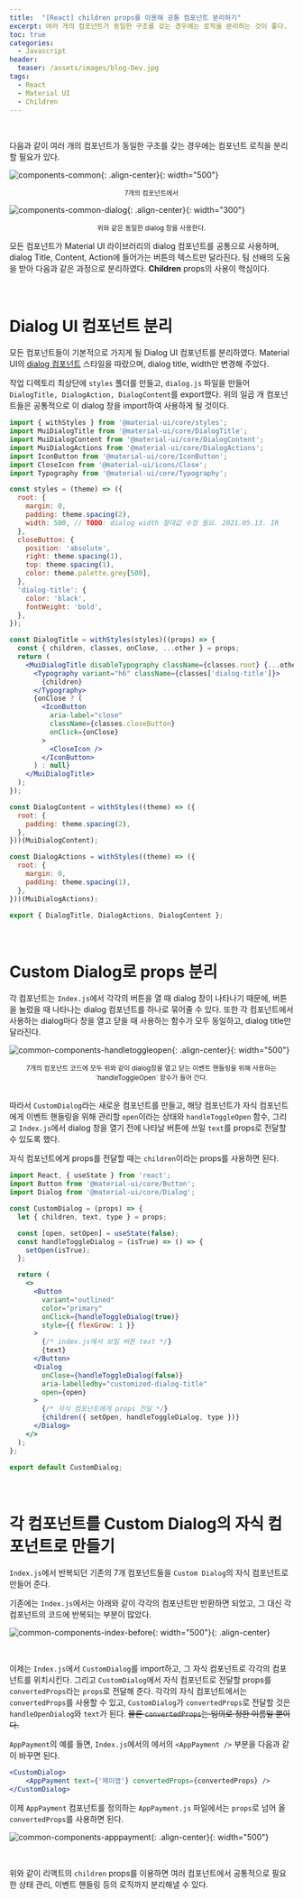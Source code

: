 ```yaml
---
title:  "[React] children props를 이용해 공통 컴포넌트 분리하기"
excerpt: 여러 개의 컴포넌트가 동일한 구조를 갖는 경우에는 로직을 분리하는 것이 좋다.
toc: true
categories:
  - Javascript
header:
  teaser: /assets/images/blog-Dev.jpg
tags:
  - React
  - Material UI
  - Children
---
```


<br>

 다음과 같이 여러 개의 컴포넌트가 동일한 구조를 갖는 경우에는 컴포넌트 로직을 분리할 필요가 있다.

![components-common]({{site.url}}/assets/images/common-components.png){: .align-center}{: width="500"}

<center><sup>7개의 컴포넌트에서</sup></center>

![components-common-dialog]({{site.url}}/assets/images/common-components-dialog.png){: .align-center}{: width="300"}

<center><sup>위와 같은 동일한 dialog 창을 사용한다.</sup></center>

 모든 컴포넌트가 Material UI 라이브러리의 dialog 컴포넌트를 공통으로 사용하며, dialog Title, Content, Action에 들어가는 버튼의 텍스트만 달라진다. 팀 선배의 도움을 받아 다음과 같은 과정으로 분리하였다. **Children** props의 사용이 핵심이다.

<br>

#  Dialog UI 컴포넌트 분리



 모든 컴포넌트들이 기본적으로 가지게 될 Dialog UI 컴포넌트를 분리하였다.  Material UI의 [dialog 컴포넌트](https://material-ui.com/components/dialogs/) 스타일을 따랐으며, dialog title, width만 변경해 주었다.

 작업 디렉토리 최상단에 `styles` 폴더를 만들고, `dialog.js` 파일을 만들어 `DialogTitle, DialogAction, DialogContent`를 export했다. 위의 일곱 개 컴포넌트들은 공통적으로 이 dialog 창을 import하여 사용하게 될 것이다.

```jsx
import { withStyles } from '@material-ui/core/styles';
import MuiDialogTitle from '@material-ui/core/DialogTitle';
import MuiDialogContent from '@material-ui/core/DialogContent';
import MuiDialogActions from '@material-ui/core/DialogActions';
import IconButton from '@material-ui/core/IconButton';
import CloseIcon from '@material-ui/icons/Close';
import Typography from '@material-ui/core/Typography';

const styles = (theme) => ({
  root: {
    margin: 0,
    padding: theme.spacing(2),
    width: 500, // TODO: dialog width 절대값 수정 필요. 2021.05.13. IR
  },
  closeButton: {
    position: 'absolute',
    right: theme.spacing(1),
    top: theme.spacing(1),
    color: theme.palette.grey[500],
  },
  'dialog-title': {
    color: 'black',
    fontWeight: 'bold',
  },
});

const DialogTitle = withStyles(styles)((props) => {
  const { children, classes, onClose, ...other } = props;
  return (
    <MuiDialogTitle disableTypography className={classes.root} {...other}>
      <Typography variant="h6" className={classes['dialog-title']}>
        {children}
      </Typography>
      {onClose ? (
        <IconButton
          aria-label="close"
          className={classes.closeButton}
          onClick={onClose}
        >
          <CloseIcon />
        </IconButton>
      ) : null}
    </MuiDialogTitle>
  );
});

const DialogContent = withStyles((theme) => ({
  root: {
    padding: theme.spacing(2),
  },
}))(MuiDialogContent);

const DialogActions = withStyles((theme) => ({
  root: {
    margin: 0,
    padding: theme.spacing(1),
  },
}))(MuiDialogActions);

export { DialogTitle, DialogActions, DialogContent };
```

<br>

# Custom Dialog로 props 분리



 각 컴포넌트는 `Index.js`에서 각각의 버튼을 열 때 dialog 창이 나타나기 때문에, 버튼을 눌렀을 때 나타나는 dialog 컴포넌트를 하나로 묶어줄 수 있다. 또한 각 컴포넌트에서 사용하는 dialog마다 창을 열고 닫을 때 사용하는 함수가 모두 동일하고, dialog title만 달라진다.

![common-components-handletoggleopen]({{site.url}}/assets/images/common-components-handletoggleopen.png){: .align-center}{: width="500"}

<center><sup>7개의 컴포넌트 코드에 모두 위와 같이 dialog창을 열고 닫는 이벤트 핸들링을 위해 사용하는 `handleToggleOpen` 함수가 들어 간다.</sup></center>

<br>

따라서 `CustomDialog`라는 새로운 컴포넌트를 만들고, 해당 컴포넌트가 자식 컴포넌트에게 이벤트 핸들링을 위해 관리할 `open`이라는 상태와 `handleToggleOpen` 함수, 그리고 `Index.js`에서 dialog 창을 열기 전에 나타날 버튼에 쓰일 `text`를 props로 전달할 수 있도록 했다.

 자식 컴포넌트에게 props를 전달할 때는 `children`이라는 props를 사용하면 된다.

```jsx
import React, { useState } from 'react';
import Button from '@material-ui/core/Button';
import Dialog from '@material-ui/core/Dialog';

const CustomDialog = (props) => {
  let { children, text, type } = props;

  const [open, setOpen] = useState(false);
  const handleToggleDialog = (isTrue) => () => {
    setOpen(isTrue);
  };

  return (
    <>
      <Button
        variant="outlined"
        color="primary"
        onClick={handleToggleDialog(true)}
        style={{ flexGrow: 1 }}
      >
        {/* index.js에서 보일 버튼 text */}
        {text}
      </Button>
      <Dialog
        onClose={handleToggleDialog(false)}
        aria-labelledby="customized-dialog-title"
        open={open}
      >
        {/* 자식 컴포넌트에게 props 전달 */}
        {children({ setOpen, handleToggleDialog, type })}
      </Dialog>
    </>
  );
};

export default CustomDialog;

```

 <br>

# 각 컴포넌트를 Custom Dialog의 자식 컴포넌트로 만들기

 `Index.js`에서 반복되던 기존의 7개 컴포넌트들을 `Custom Dialog`의 자식 컴포넌트로 만들어 준다. 

 기존에는 `Index.js`에서는 아래와 같이 각각의 컴포넌트만 반환하면 되었고, 그 대신 각 컴포넌트의 코드에 반복되는 부분이 많았다.

![common-components-index-before]({{site.url}}/assets/images/common-components-index-before.png){: width="500"}{: .align-center}

<br>

 이제는 `Index.js`에서 `CustomDialog`를 import하고, 그 자식 컴포넌트로 각각의 컴포넌트를 위치시킨다. 그리고 `CustomDialog`에서 자식 컴포넌트로 전달할 props를 `convertedProps`라는 `props`로 전달해 준다. 각각의 자식 컴포넌트에서는 `convertedProps`를 사용할 수 있고, `CustomDialog`가 `convertedProps`로 전달할 것은 `handleOpenDialog`와 `text`가 된다. ~~물론 `convertedProps`는 임의로 정한 이름일 뿐이다.~~

   `AppPayment`의 예를 들면, `Index.js`에서의 에서의 `<AppPayment />` 부분을 다음과 같이 바꾸면 된다.

```jsx
<CustomDialog>
	<AppPayment text={'페이앱'} convertedProps={convertedProps} />
</CustomDialog>
```

 이제 `AppPayment` 컴포넌트를 정의하는 `AppPayment.js` 파일에서는 `props`로 넘어 올 `convertedProps`를 사용하면 된다.

![common-components-apppayment]({{site.url}}/assets/images/common-components-apppayment.png){: .align-center}{: width="500"}



<br>

 위와 같이 리액트의 `children` props를 이용하면 여러 컴포넌트에서 공통적으로 필요한 상태 관리, 이벤트 핸들링 등의 로직까지 분리해낼 수 있다.